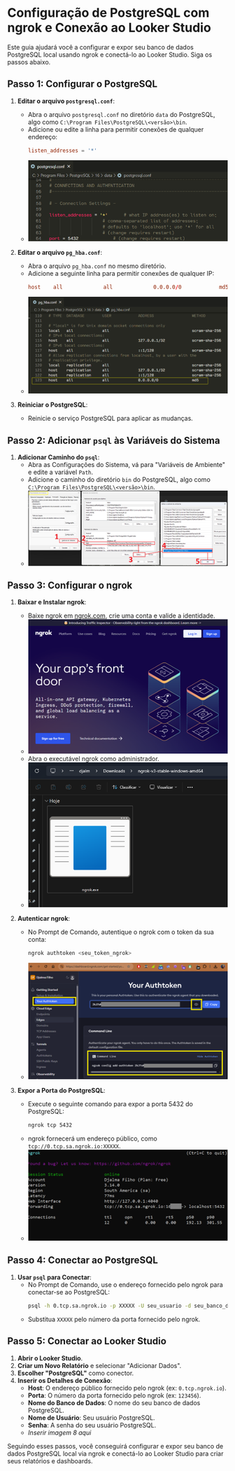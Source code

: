 # Configuração de PostgreSQL com ngrok e Conexão ao Looker Studio

Este guia ajudará você a configurar e expor seu banco de dados PostgreSQL local usando ngrok e conectá-lo ao Looker Studio. Siga os passos abaixo.

## Passo 1: Configurar o PostgreSQL

1. **Editar o arquivo `postgresql.conf`**:
   - Abra o arquivo `postgresql.conf` no diretório `data` do PostgreSQL, algo como `C:\Program Files\PostgreSQL\<versão>\bin`.
   - Adicione ou edite a linha para permitir conexões de qualquer endereço:
     ```conf
     listen_addresses = '*'
     ```
   - ![*arquivo postgresql.conf*](https://github.com/DesignerDjalma/Conectar-PostgreSQL-ao-Looker-Studio-/blob/main/postgresql.png)

2. **Editar o arquivo `pg_hba.conf`**:
   - Abra o arquivo `pg_hba.conf` no mesmo diretório.
   - Adicione a seguinte linha para permitir conexões de qualquer IP:
     ```conf
     host    all             all             0.0.0.0/0            md5
     ```
   - ![*arquivo pg_hba.conf*](https://github.com/DesignerDjalma/Conectar-PostgreSQL-ao-Looker-Studio-/blob/main/pg_hba.png)

3. **Reiniciar o PostgreSQL**:
   - Reinicie o serviço PostgreSQL para aplicar as mudanças.

## Passo 2: Adicionar `psql` às Variáveis do Sistema

1. **Adicionar Caminho do `psql`**:
   - Abra as Configurações do Sistema, vá para "Variáveis de Ambiente" e edite a variável `Path`.
   - Adicione o caminho do diretório `bin` do PostgreSQL, algo como `C:\Program Files\PostgreSQL\<versão>\bin`.
   - ![*Janelas Vaveis de ambienter*](https://github.com/DesignerDjalma/Conectar-PostgreSQL-ao-Looker-Studio-/blob/main/system_variables.png)

## Passo 3: Configurar o ngrok

1. **Baixar e Instalar ngrok**:
   - Baixe ngrok em [ngrok.com](https://ngrok.com/), crie uma conta e valide a identidade.
   - ![*site*](https://github.com/DesignerDjalma/Conectar-PostgreSQL-ao-Looker-Studio-/blob/main/ngrok_site.png)
   - Abra o executável ngrok como administrador.
   - ![*arquivo.exe*](https://github.com/DesignerDjalma/Conectar-PostgreSQL-ao-Looker-Studio-/blob/main/ngrok_exe.png)

2. **Autenticar ngrok**:
   - No Prompt de Comando, autentique o ngrok com o token da sua conta:
     ```sh
     ngrok authtoken <seu_token_ngrok>
     ```
   - ![*seção de autenticação no site*](https://github.com/DesignerDjalma/Conectar-PostgreSQL-ao-Looker-Studio-/blob/main/ngrok_token.png)

3. **Expor a Porta do PostgreSQL**:
   - Execute o seguinte comando para expor a porta 5432 do PostgreSQL:
     ```sh
     ngrok tcp 5432
     ```
   - ngrok fornecerá um endereço público, como `tcp://0.tcp.sa.ngrok.io:XXXXX`.
   - ![*porta pública pelo ngrok*](https://github.com/DesignerDjalma/Conectar-PostgreSQL-ao-Looker-Studio-/blob/main/ngrok_connection.png)

## Passo 4: Conectar ao PostgreSQL

1. **Usar `psql` para Conectar**:
   - No Prompt de Comando, use o endereço fornecido pelo ngrok para conectar-se ao PostgreSQL:
     ```sh
     psql -h 0.tcp.sa.ngrok.io -p XXXXX -U seu_usuario -d seu_banco_de_dados
     ```
   - Substitua `XXXXX` pelo número da porta fornecido pelo ngrok.

## Passo 5: Conectar ao Looker Studio

1. **Abrir o Looker Studio**.
2. **Criar um Novo Relatório** e selecionar "Adicionar Dados".
3. **Escolher "PostgreSQL"** como conector.
4. **Inserir os Detalhes de Conexão**:
   - **Host**: O endereço público fornecido pelo ngrok (ex: `0.tcp.ngrok.io`).
   - **Porta**: O número da porta fornecido pelo ngrok (ex: `123456`).
   - **Nome do Banco de Dados**: O nome do seu banco de dados PostgreSQL.
   - **Nome de Usuário**: Seu usuário PostgreSQL.
   - **Senha**: A senha do seu usuário PostgreSQL.
   - *Inserir imagem 8 aqui*

Seguindo esses passos, você conseguirá configurar e expor seu banco de dados PostgreSQL local via ngrok e conectá-lo ao Looker Studio para criar seus relatórios e dashboards.
